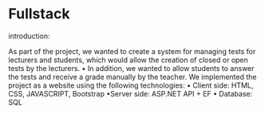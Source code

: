 # Fullstack

introduction: 
  
As part of the project, we wanted to create a system for managing tests for lecturers and students, which would allow the creation of closed or open tests by the lecturers.
• In addition, we wanted to allow students to answer the tests and receive a grade manually by the teacher.
We implemented the project as a website using the following technologies:
• Client side: HTML, CSS, JAVASCRIPT, Bootstrap
•Server side: ASP.NET API + EF
• Database: SQL
